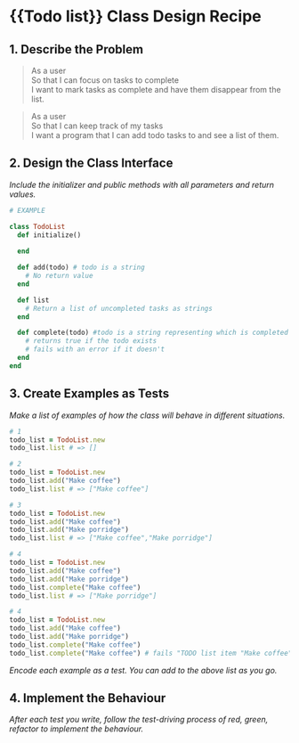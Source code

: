 # {{Todo list}} Class Design Recipe

## 1. Describe the Problem

> As a user  
> So that I can focus on tasks to complete  
> I want to mark tasks as complete and have them disappear from the list.  

> As a user  
> So that I can keep track of my tasks  
> I want a program that I can add todo tasks to and see a list of them.  


## 2. Design the Class Interface

_Include the initializer and public methods with all parameters and return values._

```ruby
# EXAMPLE

class TodoList
  def initialize() 
    
  end

  def add(todo) # todo is a string
    # No return value
  end

  def list
    # Return a list of uncompleted tasks as strings
  end

  def complete(todo) #todo is a string representing which is completed
    # returns true if the todo exists
    # fails with an error if it doesn't
  end
end
```

## 3. Create Examples as Tests

_Make a list of examples of how the class will behave in different situations._

```ruby
# 1
todo_list = TodoList.new
todo_list.list # => []

# 2
todo_list = TodoList.new
todo_list.add("Make coffee")
todo_list.list # => ["Make coffee"]

# 3
todo_list = TodoList.new
todo_list.add("Make coffee")
todo_list.add("Make porridge")
todo_list.list # => ["Make coffee","Make porridge"]

# 4
todo_list = TodoList.new
todo_list.add("Make coffee")
todo_list.add("Make porridge")
todo_list.complete("Make coffee")
todo_list.list # => ["Make porridge"]

# 4
todo_list = TodoList.new
todo_list.add("Make coffee")
todo_list.add("Make porridge")
todo_list.complete("Make coffee")
todo_list.complete("Make coffee") # fails "TODO list item "Make coffee" doesn't exist"


```

_Encode each example as a test. You can add to the above list as you go._

## 4. Implement the Behaviour

_After each test you write, follow the test-driving process of red, green, refactor to implement the behaviour._


